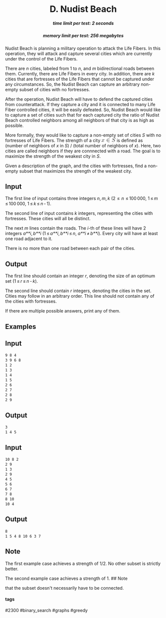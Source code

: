 <h1 style='text-align: center;'> D. Nudist Beach</h1>

<h5 style='text-align: center;'>time limit per test: 2 seconds</h5>
<h5 style='text-align: center;'>memory limit per test: 256 megabytes</h5>

Nudist Beach is planning a military operation to attack the Life Fibers. In this operation, they will attack and capture several cities which are currently under the control of the Life Fibers.

There are *n* cities, labeled from 1 to *n*, and *m* bidirectional roads between them. Currently, there are Life Fibers in every city. In addition, there are *k* cities that are fortresses of the Life Fibers that cannot be captured under any circumstances. So, the Nudist Beach can capture an arbitrary non-empty subset of cities with no fortresses.

After the operation, Nudist Beach will have to defend the captured cities from counterattack. If they capture a city and it is connected to many Life Fiber controlled cities, it will be easily defeated. So, Nudist Beach would like to capture a set of cities such that for each captured city the ratio of Nudist Beach controlled neighbors among all neighbors of that city is as high as possible. 

More formally, they would like to capture a non-empty set of cities *S* with no fortresses of Life Fibers. The strength of a city ![](images/06141837c12bacfca2f66fcc1aca9166afa1a5ce.png) is defined as (number of neighbors of *x* in *S*) / (total number of neighbors of *x*). Here, two cities are called neighbors if they are connnected with a road. The goal is to maximize the strength of the weakest city in *S*.

Given a description of the graph, and the cities with fortresses, find a non-empty subset that maximizes the strength of the weakest city. 

## Input

The first line of input contains three integers *n*, *m*, *k* (2  ≤  *n*  ≤ 100 000, 1 ≤ *m* ≤ 100 000, 1 ≤ *k* ≤ *n* - 1).

The second line of input contains *k* integers, representing the cities with fortresses. These cities will all be distinct. 

The next *m* lines contain the roads. The *i*-th of these lines will have 2 integers *a**i*, *b**i* (1 ≤ *a**i*, *b**i* ≤ *n*, *a**i* ≠ *b**i*). Every city will have at least one road adjacent to it.

There is no more than one road between each pair of the cities.

## Output

The first line should contain an integer *r*, denoting the size of an optimum set (1 ≤ *r* ≤ *n* - *k*). 

The second line should contain *r* integers, denoting the cities in the set. Cities may follow in an arbitrary order. This line should not contain any of the cities with fortresses.

If there are multiple possible answers, print any of them.

## Examples

## Input


```
9 8 4  
3 9 6 8  
1 2  
1 3  
1 4  
1 5  
2 6  
2 7  
2 8  
2 9  

```
## Output


```
3  
1 4 5  

```
## Input


```
10 8 2  
2 9  
1 3  
2 9  
4 5  
5 6  
6 7  
7 8  
8 10  
10 4  

```
## Output


```
8  
1 5 4 8 10 6 3 7  

```
## Note

The first example case achieves a strength of 1/2. No other subset is strictly better.

The second example case achieves a strength of 1. ## Note

 that the subset doesn't necessarily have to be connected.



#### tags 

#2300 #binary_search #graphs #greedy 